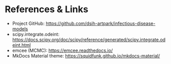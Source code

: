# References & Links

- Project GitHub: https://github.com/dsih-artpark/infectious-disease-models
- scipy.integrate.odeint: https://docs.scipy.org/doc/scipy/reference/generated/scipy.integrate.odeint.html
- emcee (MCMC): https://emcee.readthedocs.io/
- MkDocs Material theme: https://squidfunk.github.io/mkdocs-material/